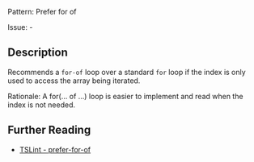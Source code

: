 Pattern: Prefer for of

Issue: -

## Description

Recommends a `for-of` loop over a standard `for` loop if the index is only used to access the array being iterated.  
  
Rationale: A for(… of …) loop is easier to implement and read when the index is not needed.

## Further Reading

* [TSLint - prefer-for-of](https://palantir.github.io/tslint/rules/prefer-for-of)